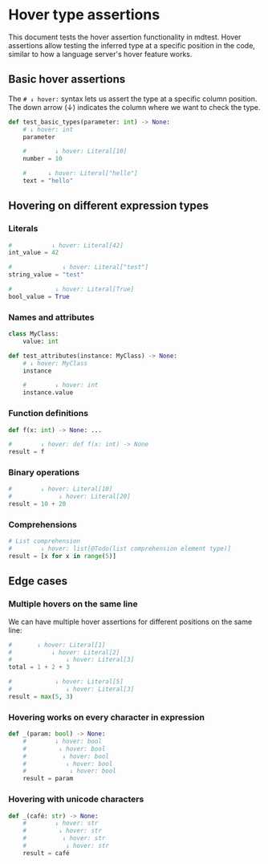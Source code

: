 # Hover type assertions

This document tests the hover assertion functionality in mdtest. Hover assertions allow testing the
inferred type at a specific position in the code, similar to how a language server's hover feature
works.

## Basic hover assertions

The `# ↓ hover:` syntax lets us assert the type at a specific column position. The down arrow (↓)
indicates the column where we want to check the type.

```py
def test_basic_types(parameter: int) -> None:
    # ↓ hover: int
    parameter

    #        ↓ hover: Literal[10]
    number = 10

    #      ↓ hover: Literal["hello"]
    text = "hello"
```

## Hovering on different expression types

### Literals

```py
#           ↓ hover: Literal[42]
int_value = 42

#              ↓ hover: Literal["test"]
string_value = "test"

#            ↓ hover: Literal[True]
bool_value = True
```

### Names and attributes

```py
class MyClass:
    value: int

def test_attributes(instance: MyClass) -> None:
    # ↓ hover: MyClass
    instance

    #        ↓ hover: int
    instance.value
```

### Function definitions

```py
def f(x: int) -> None: ...

#        ↓ hover: def f(x: int) -> None
result = f
```

### Binary operations

```py
#        ↓ hover: Literal[10]
#             ↓ hover: Literal[20]
result = 10 + 20
```

### Comprehensions

```py
# List comprehension
#        ↓ hover: list[@Todo(list comprehension element type)]
result = [x for x in range(5)]
```

## Edge cases

### Multiple hovers on the same line

We can have multiple hover assertions for different positions on the same line:

```py
#       ↓ hover: Literal[1]
#           ↓ hover: Literal[2]
#               ↓ hover: Literal[3]
total = 1 + 2 + 3

#            ↓ hover: Literal[5]
#               ↓ hover: Literal[3]
result = max(5, 3)
```

### Hovering works on every character in expression

```py
def _(param: bool) -> None:
    #        ↓ hover: bool
    #         ↓ hover: bool
    #          ↓ hover: bool
    #           ↓ hover: bool
    #            ↓ hover: bool
    result = param
```

### Hovering with unicode characters

```py
def _(café: str) -> None:
    #        ↓ hover: str
    #         ↓ hover: str
    #          ↓ hover: str
    #           ↓ hover: str
    result = café
```
